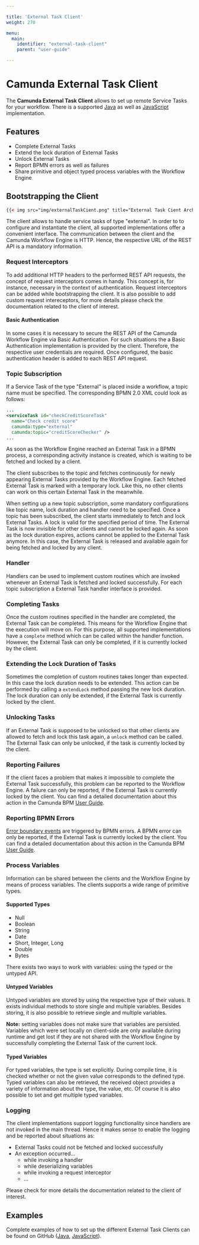 ```yaml
---

title: 'External Task Client'
weight: 270

menu:
  main:
    identifier: "external-task-client"
    parent: "user-guide"

---
```

# Camunda External Task Client

The **Camunda External Task Client** allows to set up remote Service Tasks for your workflow. There is a supported [Java](https://github.com/camunda/camunda-external-task-client-java)
as well as [JavaScript](https://github.com/camunda/camunda-external-task-client-js) implementation.

## Features
* Complete External Tasks
* Extend the lock duration of External Tasks
* Unlock External Tasks
* Report BPMN errors as well as failures
* Share primitive and object typed process variables with the Workflow Engine

## Bootstrapping the Client

```html
{{< img src="img/externalTaskCient.png" title="External Task Cient Architecture" >}}
```

The client allows to handle service tasks of type "external". In order to to configure and instantiate the client, all supported implementations offer a convenient interface.
The communication between the client and the Camunda Workflow Engine is HTTP. Hence, the respective URL of the REST API is a mandatory information.

### Request Interceptors
To add additional HTTP headers to the performed REST API requests, the concept of request interceptors comes in handy.
This concept is, for instance, necessary in the context of authentication. Request interceptors can be added while bootstrapping the client.
It is also possible to add custom request intereceptors, for more details please check the documentation related to the client of interest.

#### Basic Authentication
In some cases it is necessary to secure the REST API of the Camunda Workflow Engine via Basic Authentication. For such
situations the a Basic Authentication implementation is provided by the client. Therefore, the respective user credentials are required.
Once configured, the basic authentication header is added to each REST API request.

### Topic Subscription

If a Service Task of the type "External" is placed inside a workflow, a topic name must be specified. The corresponding
BPMN 2.0 XML could look as follows:

```xml
...
<serviceTask id="checkCreditScoreTask"
  name="Check credit score"
  camunda:type="external"
  camunda:topic="creditScoreChecker" />
...
```

As soon as the Workflow Engine reached an External Task in a BPMN process, a corresponding activity instance is created, which is waiting to be fetched and locked by a client.

The client subscribes to the topic and fetches continuously for newly appearing External Tasks provided by the
Workflow Engine. Each fetched External Task is marked with a temporary lock. Like this, no other clients can work on this
certain External Task in the meanwhile.

When setting up a new topic subscription, some mandatory configurations like topic name, lock duration and handler need to be specified.
Once a topic has been subscribed, the client starts immediately to fetch and lock External Tasks. A lock is valid for the specified period of time.
The External Task is now invisible for other clients and cannot be locked again. As soon as the lock duration expires, actions
cannot be applied to the External Task anymore. In this case, the External Task is released and available again for being fetched and locked by any client.

### Handler
Handlers can be used to implement custom routines which are invoked whenever an External Task is fetched and locked successfully.
For each topic subscription a External Task handler interface is provided.

### Completing Tasks
Once the custom routines specified in the handler are completed, the External Task can be completed. This means for the Workflow Engine that the execution will
move on. For this purpose, all supported implementations have a `complete` method which can be called within the handler function. However, the
External Task can only be completed, if it is currently locked by the client.

### Extending the Lock Duration of Tasks
Sometimes the completion of custom routines takes longer than expected. In this case the lock duration needs to be extended.
This action can be performed by calling a `extendLock` method passing the new lock duration.
The lock duration can only be extended, if the External Task is currently locked by the client.

### Unlocking Tasks
If an External Task is supposed to be unlocked so that other clients are allowed to fetch and lock this task again,
a `unlock` method can be called. The External Task can only be unlocked, if the task is currently locked by the client.

### Reporting Failures
If the client faces a problem that makes it impossible to complete the External Task successfully, this problem can be reported to
the Workflow Engine. A failure can only be reported, if the External Task is currently locked by the client.
You can find a detailed documentation about this action in the Camunda BPM [User Guide](https://docs.camunda.org/manual/develop/user-guide/process-engine/external-tasks/#reporting-task-failure).

### Reporting BPMN Errors
[Error boundary events](https://docs.camunda.org/manual/develop/reference/bpmn20/events/error-events/#error-boundary-event)
are triggered by BPMN errors. A BPMN error can only be reported, if the External Task is currently locked by the client.
You can find a detailed documentation about this action in the Camunda BPM [User Guide](https://docs.camunda.org/manual/develop/user-guide/process-engine/external-tasks/#reporting-bpmn-error).

### Process Variables
Information can be shared between the clients and the Workflow Engine by means of process variables. The clients
supports a wide range of primitive types.

#### Supported Types
* Null
* Boolean
* String
* Date
* Short, Integer, Long
* Double
* Bytes

There exists two ways to work with variables: using the typed or the untyped API.

#### Untyped Variables
Untyped variables are stored by using the respective type of their values. It exists individual methods to store single and multiple variables. Besides storing, it is also possible to retrieve single and multiple variables.

**Note:** setting variables does not make sure that variables are persisted. Variables which were set locally on client-side
are only available during runtime and get lost if they are not shared with the Workflow Engine by successfully completing
the External Task of the current lock.

#### Typed Variables
For typed variables, the type is set explicitly. During compile time, it is checked whether or not the given value
corresponds to the defined type. Typed variables can also be retrieved, the received object provides a variety of information about the type,
the value, etc.
Of course it is also possible to set and get multiple typed variables.

### Logging

The client implementations support logging functionality since handlers are not invoked in the main thread. Hence it makes sense to enable the logging
and be reported about situations as:

* External Tasks could not be fetched and locked successfully
* An exception occurred...
   * while invoking a handler
   * while deserializing variables
   * while invoking a request interceptor
   * ...

Please check for more details the documentation related to the client of interest.

## Examples

Complete examples of how to set up the different External Task Clients can be found on GitHub ([Java](https://github.com/camunda/camunda-external-task-client-java/tree/master/examples),
[JavaScript](https://github.com/camunda/camunda-external-task-client-js/tree/master/examples)).